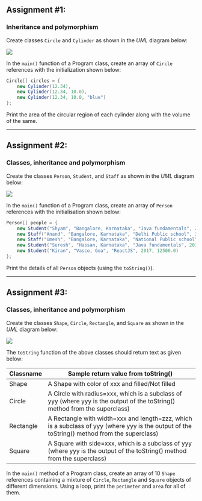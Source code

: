 ## Assignment #1:

### Inheritance and polymorphism

Create classes `Circle` and `Cylinder` as shown in the *UML* diagram below:

![](https://raw.githubusercontent.com/kayartaya-vinod/2019_07_SAPIENT_BOOTCAMP/master/JavaWorkspace/Assignments/images/ExerciseOOP_CircleCylinder.png)

In the `main()` function of a Program class, create an array of `Circle` references with the initialization shown below:

````java
Circle[] circles = {
	new Cylinder(12.34),
	new Cylinder(12.34, 10.0),
	new Cylinder(12.34, 10.0, "blue")
};

````

Print the area of the circular region of each cylinder along with the volume of the same.

---

## Assignment #2:

### Classes, inheritance and polymorphism

Create the classes `Person`, `Student`, and `Staff` as shown in the *UML* diagram below:

![](https://raw.githubusercontent.com/kayartaya-vinod/2019_07_SAPIENT_BOOTCAMP/master/JavaWorkspace/Assignments/images/ExerciseOOP_PersonAndSubclasses.png)


In the `main()` function of a Program class, create an array of `Person` references with the initialisation shown below:

````java
Person[] people = {
	new Student("Shyam", "Bangalore, Karnataka", "Java fundamentals", 2010, 4500.0),
	new Staff("Anand", "Bangalore, Karnataka", "Delhi Public school", 35000.0), 
	new Staff("Umesh", "Bangalore, Karnataka", "National Public school", 42000.0), 
	new Student("Suresh", "Hassan, Karnataka", "Java fundamentals", 2012, 4750.0),
	new Student("Kiran", "Vasco, Goa", "ReactJS", 2017, 12500.0)
};

````

Print the details of all `Person` objects (using the `toString()`).

---

## Assignment #3:

### Classes, inheritance and polymorphism

Create the classes `Shape`, `Circle`, `Rectangle`, and `Square` as shown in the *UML* diagram below:


![](https://raw.githubusercontent.com/kayartaya-vinod/2019_07_SAPIENT_BOOTCAMP/master/JavaWorkspace/Assignments/images/ExerciseOOP_ShapeAndSubclasses.png)

The `toString` function of the above classes should return text as given below:



|Classname|Sample return value from toString()|
|---|---|
|Shape|A Shape with color of xxx and filled/Not filled|
|Circle|A Circle with radius=xxx, which is a subclass of yyy (where yyy is the output of the toString() method from the superclass)|
|Rectangle|A Rectangle with width=xxx and length=zzz, which is a subclass of yyy (where yyy is the output of the toString() method from the superclass)|
|Square|A Square with side=xxx, which is a subclass of yyy (where yyy is the output of the toString() method from the superclass)|



In the `main()` method of a Program class, create an array of 10 `Shape` references containing a mixture of `Circle`, `Rectangle` and `Square` objects of different dimensions. Using a loop, print the `perimeter` and `area` for all of them.

